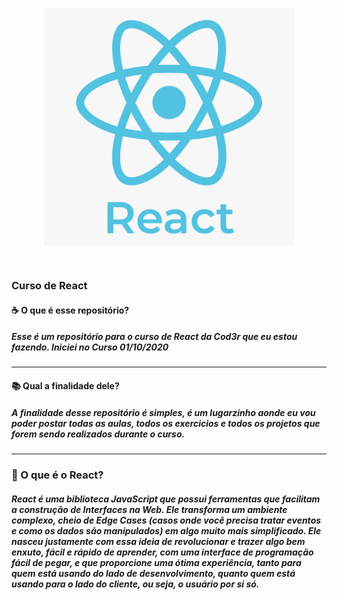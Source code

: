 <p align="center">
<img src="forreadme/react-readme-logo.png" align="center" min-width="400px" max-width="400px" width="400px">
</p>
<br>

### Curso de React

#### ☕ O que é esse repositório? 
##### Esse é um repositório para o curso de React da Cod3r que eu estou fazendo. Iniciei no Curso 01/10/2020
<hr>

#### 📚 Qual a finalidade dele? 
##### A finalidade desse repositório é simples, é um lugarzinho aonde eu vou poder postar todas as aulas, todos os exercicios e todos os projetos que forem sendo realizados durante o curso.
<hr>

### 🚀 O que é o React? 
##### React é uma biblioteca JavaScript que possui ferramentas que facilitam a construção de Interfaces na Web. Ele transforma um ambiente complexo, cheio de Edge Cases (casos onde você precisa tratar eventos e como os dados são manipulados) em algo muito mais simplificado. Ele nasceu justamente com essa ideia de revolucionar e trazer algo bem enxuto, fácil e rápido de aprender, com uma interface de programação fácil de pegar, e que proporcione uma ótima experiência, tanto para quem está usando do lado de desenvolvimento, quanto quem está usando para o lado do cliente, ou seja, o usuário por si só.